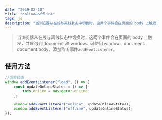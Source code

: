 ```yaml
---
date: "2019-02-10"
title: "online&offline"
tags: js
description: "当浏览器从在线与离线状态中切换时，这两个事件会在页面的 body 上触发"
---
```


> 当浏览器从在线与离线状态中切换时，这两个事件会在页面的 body 上触发，并冒泡到 document 和 window。可使用 window、document、document.body、添加监听事件`addEventListener`。

## 使用方法

```javascript
//网络状态
window.addEventListener("load", () => {
	const updateOnlineStatus = () => {
		this.online = navigator.onLine;
	};

	window.addEventListener("online", updateOnlineStatus);
	window.addEventListener("offline", updateOnlineStatus);
});
```
